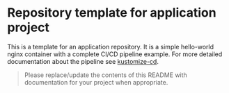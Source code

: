 # Repository template for application project

This is a template for an application repository. It is a simple hello-world nginx container with a complete CI/CD pipeline example. For more detailed documentation about the pipeline see [kustomize-cd](https://gitlab.met.no/k8s/tools/kustomize-cd).

> Please replace/update the contents of this README with documentation for your project when appropriate.
